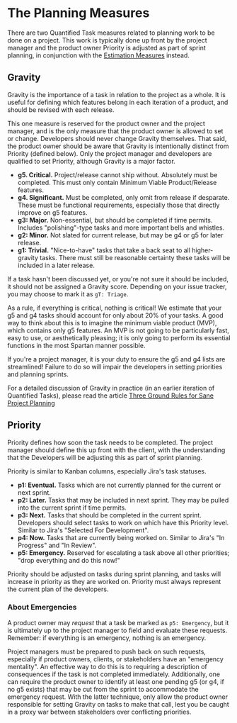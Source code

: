 # The Planning Measures

There are two Quantified Task measures related to planning work to be done on a project.
This work is typically done up front by the project manager and the product owner
Priority is adjusted as part of sprint planning, in conjunction with the
[Estimation Measures](/measures/estimation.md) instead.

## Gravity

Gravity is the importance of a task in relation to the project as a whole.
It is useful for defining which features belong in each iteration of a product,
and should be revised with each release.

This one measure is reserved for the product owner and the project manager, and is
the only measure that the product owner is allowed to set or change. Developers should
never change Gravity themselves. That said, the product owner should be aware that
Gravity is intentionally distinct from Priority (defined below). Only the project
manager and developers are qualified to set Priority, although Gravity is a major
factor.

* **g5. Critical.** Project/release cannot ship without. Absolutely must be completed.
  This must only contain Minimum Viable Product/Release features.
* **g4. Significant.** Must be completed, only omit from release if desparate. These
  must be functional requirements, especially those that directly improve on g5 features.
* **g3: Major.** Non-essential, but should be completed if time permits. Includes
  "polishing"-type tasks and more important bells and whistles.
* **g2: Minor.** Not slated for current release, but may be g4 or g5 for later release.
* **g1: Trivial.** "Nice-to-have" tasks that take a back seat to all higher-gravity
  tasks. There must still be reasonable certainty these tasks will be included in a
  later release.

If a task hasn't been discussed yet, or you're not sure it should be included,
it should not be assigned a Gravity score. Depending on your issue tracker,
you may choose to mark it as `gT: Triage`.

As a rule, if everything is critical, nothing is critical! We estimate that your
g5 and g4 tasks should account for only about 20% of your tasks. A good way to think
about this is to imagine the minimum viable product (MVP), which contains only g5 features.
An MVP is not going to be particularly fast, easy to use, or aesthetically pleasing;
it is only going to perform its essential functions in the most Spartan manner possible.

If you're a project manager, it is your duty to ensure the g5 and g4 lists are streamlined!
Failure to do so will impair the developers in setting priorities and planning sprints.

For a detailed discussion of Gravity in practice (in an earlier iteration of Quantified
Tasks), please read the article [Three Ground Rules for Sane Project Planning](https://dev.to/codemouse92/three-ground-rules-for-sane-project-planning-37g9)

## Priority

Priority defines how soon the task needs to be completed. The project manager should define
this up front with the client, with the understanding that the Developers will be
adjusting this as part of sprint planning.

Priority is similar to Kanban columns, especially Jira's task statuses.

* **p1: Eventual.** Tasks which are not currently planned for the current or next sprint.
* **p2: Later.** Tasks that may be included in next sprint. They may be pulled into the
  current sprint if time permits.
* **p3: Next.** Tasks that should be completed in the current sprint. Developers should
  select tasks to work on which have this Priority level. Similar to Jira's "Selected
  For Development".
* **p4: Now.** Tasks that are currently being worked on. Similar to Jira's "In Progress"
  and "In Review".
* **p5: Emergency.** Reserved for escalating a task above all other priorities;
  "drop everything and do this now!"

Priority should be adjusted on tasks during sprint planning, and tasks will increase
in priority as they are worked on. Priority must always represent the current plan
of the developers.

### About Emergencies

A product owner may *request* that a task be marked as `p5: Emergency`, but it is
ultimately up to the project manager to field and evaluate these requests.
Remember: if everything is an emergency, nothing is an emergency.

Project managers must be prepared to push back on such requests, especially if product
owners, clients, or stakeholders have an "emergency mentality". An effective way to do
this is to requiring a description of consequences if the task is not completed immediately.
Additionally, one can require the product owner to identify at least one pending g5
(or g4, if no g5 exists) that may be cut from the sprint to accommodate the emergency
request. With the latter technique, only allow the product owner responsible for
setting Gravity on tasks to make that call, lest you be caught in a proxy war between
stakeholders over conflicting priorities.
